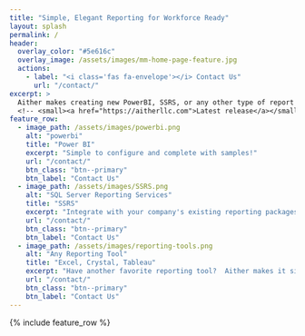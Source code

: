 ```yaml
---
title: "Simple, Elegant Reporting for Workforce Ready"
layout: splash
permalink: /
header:
  overlay_color: "#5e616c"
  overlay_image: /assets/images/mm-home-page-feature.jpg
  actions:
    - label: "<i class='fas fa-envelope'></i> Contact Us"
      url: "/contact/"
excerpt: >
  Aither makes creating new PowerBI, SSRS, or any other type of report a breeze!<br />
  <!-- <small><a href="https://aitherllc.com">Latest release</a></small> -->
feature_row:
  - image_path: /assets/images/powerbi.png
    alt: "powerbi"
    title: "Power BI"
    excerpt: "Simple to configure and complete with samples!"
    url: "/contact/"
    btn_class: "btn--primary"
    btn_label: "Contact Us"
  - image_path: /assets/images/SSRS.png
    alt: "SQL Server Reporting Services"
    title: "SSRS"
    excerpt: "Integrate with your company's existing reporting packages."
    url: "/contact/"
    btn_class: "btn--primary"
    btn_label: "Contact Us"
  - image_path: /assets/images/reporting-tools.png
    alt: "Any Reporting Tool"
    title: "Excel, Crystal, Tableau"
    excerpt: "Have another favorite reporting tool?  Aither makes it simple to integrate any of them!"
    url: "/contact/"
    btn_class: "btn--primary"
    btn_label: "Contact Us"      
---
```


{% include feature_row %}